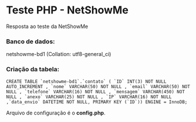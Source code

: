 # Teste PHP - NetShowMe
Resposta ao teste da NetShowMe

### Banco de dados:
netshowme-bd1 (Collation: utf8-general_ci)

### Criação da tabela:
```
CREATE TABLE `netshowme-bd1`.`contato` ( `ID` INT(3) NOT NULL AUTO_INCREMENT , `nome` VARCHAR(50) NOT NULL , `email` VARCHAR(50) NOT NULL , `telefone` VARCHAR(16) NOT NULL , `mensagem` VARCHAR(450) NOT NULL , `anexo` VARCHAR(25) NOT NULL , `IP` VARCHAR(16) NOT NULL ,`data_envio` DATETIME NOT NULL, PRIMARY KEY (`ID`)) ENGINE = InnoDB;
```
Arquivo de configuração é o **config.php**.
